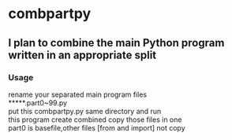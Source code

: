 # combpartpy
I plan to combine the main Python program written in an appropriate split
------------------------------------------

### Usage  
rename your separated main program files   
*****.part0~99.py  
put this combpartpy.py same directory and run  
this program create combined copy those files in one  
part0 is basefile,other files [from and import] not copy  
